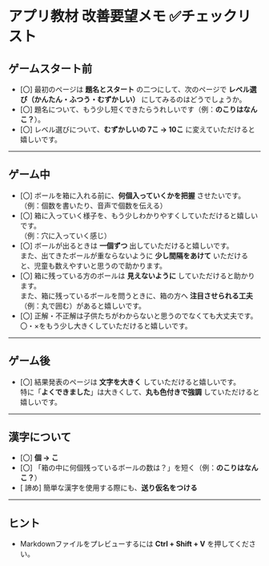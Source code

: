 # アプリ教材 改善要望メモ ✅チェックリスト

## ゲームスタート前
- [〇] 最初のページは **題名とスタート** の二つにして、次のページで **レベル選び（かんたん・ふつう・むずかしい）** にしてみるのはどうでしょうか。
- [〇] 題名について、もう少し短くできたらうれしいです（例：**のこりはなんこ？**）。
- [〇] レベル選びについて、**むずかしいの 7こ → 10こ** に変えていただけると嬉しいです。

---

## ゲーム中
- [〇] ボールを箱に入れる前に、**何個入っていくかを把握** させたいです。  
  （例：個数を書いたり、音声で個数を伝える）
- [〇] 箱に入っていく様子を、もう少しわかりやすくしていただけると嬉しいです。  
  （例：穴に入っていく感じ）
- [〇] ボールが出るときは **一個ずつ** 出していただけると嬉しいです。  
  また、出てきたボールが重ならないように **少し間隔をあけて** いただけると、児童も数えやすいと思うので助かります。
- [〇] 箱に残っている方のボールは **見えないように** していただけると助かります。  
  また、箱に残っているボールを問うときに、箱の方へ **注目させられる工夫**（例：丸で囲む）があると嬉しいです。
- [〇] 正解・不正解は子供たちがわからないと思うのでなくても大丈夫です。〇・×をもう少し大きくしていただけると嬉しいです。

---

## ゲーム後
- [〇] 結果発表のページは **文字を大きく** していただけると嬉しいです。  
  特に「**よくできました**」は大きくして、**丸も色付きで強調** していただけると嬉しいです。

---

## 漢字について
- [〇] **個 → こ**
- [〇] 「箱の中に何個残っているボールの数は？」を短く（例：**のこりはなんこ？**）
- [ 諦め] 簡単な漢字を使用する際にも、**送り仮名をつける**

---

## ヒント
- Markdownファイルをプレビューするには **Ctrl + Shift + V** を押してください。
